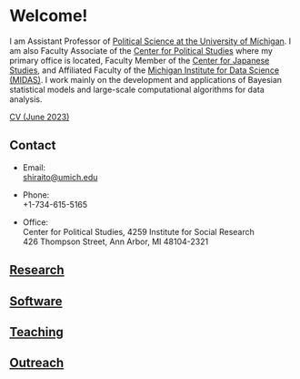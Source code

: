 # Welcome!

I am Assistant Professor of [Political Science at the University of Michigan](https://lsa.umich.edu/polisci).  I am also Faculty Associate of the [Center for Political Studies](https://www.isr.umich.edu/cps) where my primary office is located, Faculty Member of the [Center for Japanese Studies](https://ii.umich.edu/cjs), and Affiliated Faculty of the [Michigan Institute for Data Science (MIDAS)](https://midas.umich.edu/).  I work mainly on the development and applications of Bayesian statistical models and large-scale computational algorithms for data analysis.

[CV (June 2023)](cv.pdf)

## Contact

- Email:  
[shiraito@umich.edu](mailto:shiraito@umich.edu)

- Phone:  
+1-734-615-5165

- Office:  
Center for Political Studies, 4259 Institute for Social Research  
426 Thompson Street, Ann Arbor, MI 48104-2321

## [Research](./research/)

## [Software](./software/)

## [Teaching](./teaching/)

## [Outreach](./outreach/)

<!--
You can use the [editor on GitHub](https://github.com/shiraito/shiraito.github.io/edit/master/index.md) to maintain and preview the content for your website in Markdown files.

Whenever you commit to this repository, GitHub Pages will run [Jekyll](https://jekyllrb.com/) to rebuild the pages in your site, from the content in your Markdown files.

### Markdown

Markdown is a lightweight and easy-to-use syntax for styling your writing. It includes conventions for

```markdown
Syntax highlighted code block

# Header 1
## Header 2
### Header 3

- Bulleted
- List

1. Numbered
2. List

**Bold** and _Italic_ and `Code` text

[Link](url) and ![Image](src)
```

For more details see [GitHub Flavored Markdown](https://guides.github.com/features/mastering-markdown/).

### Jekyll Themes

Your Pages site will use the layout and styles from the Jekyll theme you have selected in your [repository settings](https://github.com/shiraito/shiraito.github.io/settings). The name of this theme is saved in the Jekyll `_config.yml` configuration file.

### Support or Contact

Having trouble with Pages? Check out our [documentation](https://help.github.com/categories/github-pages-basics/) or [contact support](https://github.com/contact) and we’ll help you sort it out.
-->
